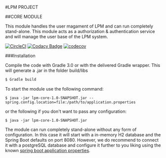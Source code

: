 #LPM PROJECT

##CORE MODULE

This module handles the user magament of LPM and can run completely stand-alone. This module acts as a authorization & authentication service and will manage the user base of the LPM system.

[![CircleCI](https://circleci.com/gh/BrickbitSolutions/lpm-core/tree/develop.svg?style=shield)](https://circleci.com/gh/BrickbitSolutions/lpm-core/tree/develop) [![Codacy Badge](https://api.codacy.com/project/badge/Grade/43cd9de7535549d4ad03cf4892855af3)](https://www.codacy.com/app/soulscammer/lpm-core?utm_source=github.com&amp;utm_medium=referral&amp;utm_content=BrickbitSolutions/lpm-core&amp;utm_campaign=Badge_Grade) [![codecov](https://codecov.io/gh/BrickbitSolutions/lpm-core/branch/develop/graph/badge.svg)](https://codecov.io/gh/BrickbitSolutions/lpm-core)

###Installation

Compile the code with Gradle 3.0 or with the delivered Gradle wrapper. This will generate a .jar in the folder build/libs

```sh
$ Gradle build
```

To start the module use the following command:

```
$ java -jar lpm-core-1.0-SNAPSHOT.jar --spring.config.location=file:/path/to/application.properties
```

or the following if you don't want to pass any configuration:

```
$ java -jar lpm-core-1.0-SNAPSHOT.jar
```

The module can run completely stand-alone without any form of configuration. In this case it will start with a in-memory H2 database and the Spring Boot defaults on port 8080. 
However, we do recommend to connect it with a postgreSQL database and configure it further to you liking using the known [spring boot application properties](http://docs.spring.io/spring-boot/docs/current/reference/html/common-application-properties.html).